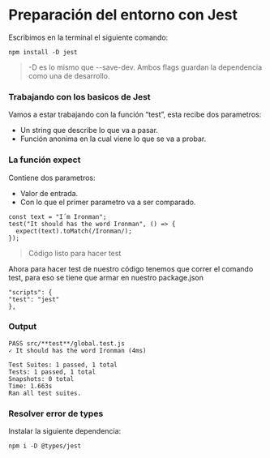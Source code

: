 # Preparación del entorno con Jest
Escribimos en la terminal el siguiente comando:

```console
npm install -D jest
```
> -D es lo mismo que --save-dev.
> Ambos flags guardan la dependencia como una de desarrollo.

### Trabajando con los basicos de Jest
Vamos a estar trabajando con la función “test”, esta recibe dos parametros:
* Un string que describe lo que va a pasar.
* Función anonima en la cual viene lo que se va a probar.

### La función expect
Contiene dos parametros:
* Valor de entrada.
* Con lo que el primer parametro va a ser comparado.
```
const text = "I´m Ironman";
test("It should has the word Ironman", () => {
  expect(text).toMatch(/Ironman/);
});
```
> Código listo para hacer test

Ahora para hacer test de nuestro código tenemos que correr el comando test, para eso se tiene que armar en nuestro package.json
```
"scripts": {
"test": "jest"
},
```
### Output
```console
PASS src/**test**/global.test.js
✓ It should has the word Ironman (4ms)

Test Suites: 1 passed, 1 total
Tests: 1 passed, 1 total
Snapshots: 0 total
Time: 1.663s
Ran all test suites.
```

### Resolver error de types
Instalar la siguiente dependencia: 
```console
npm i -D @types/jest
```
